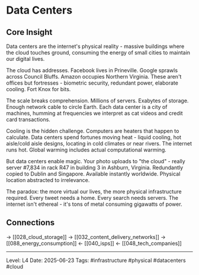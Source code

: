 # Data Centers

## Core Insight
Data centers are the internet's physical reality - massive buildings where the cloud touches ground, consuming the energy of small cities to maintain our digital lives.

The cloud has addresses. Facebook lives in Prineville. Google sprawls across Council Bluffs. Amazon occupies Northern Virginia. These aren't offices but fortresses - biometric security, redundant power, elaborate cooling. Fort Knox for bits.

The scale breaks comprehension. Millions of servers. Exabytes of storage. Enough network cable to circle Earth. Each data center is a city of machines, humming at frequencies we interpret as cat videos and credit card transactions.

Cooling is the hidden challenge. Computers are heaters that happen to calculate. Data centers spend fortunes moving heat - liquid cooling, hot aisle/cold aisle designs, locating in cold climates or near rivers. The internet runs hot. Global warming includes actual computational warming.

But data centers enable magic. Your photo uploads to "the cloud" - really server #7,834 in rack R47 in building 3 in Ashburn, Virginia. Redundantly copied to Dublin and Singapore. Available instantly worldwide. Physical location abstracted to irrelevance.

The paradox: the more virtual our lives, the more physical infrastructure required. Every tweet needs a home. Every search needs servers. The internet isn't ethereal - it's tons of metal consuming gigawatts of power.

## Connections
→ [[028_cloud_storage]]
→ [[032_content_delivery_networks]]
→ [[088_energy_consumption]]
← [[040_isps]]
← [[048_tech_companies]]

---
Level: L4
Date: 2025-06-23
Tags: #infrastructure #physical #datacenters #cloud